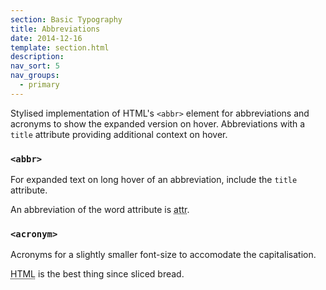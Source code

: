 ```yaml
---
section: Basic Typography
title: Abbreviations
date: 2014-12-16
template: section.html
description:
nav_sort: 5
nav_groups:
  - primary
---
```


Stylised implementation of HTML's <code>&lt;abbr&gt;</code> element for abbreviations and acronyms to show the expanded version on hover. Abbreviations with a <code>title</code> attribute providing additional context on hover.

### <code>&lt;abbr&gt;</code>

For expanded text on long hover of an abbreviation, include the <code>title</code> attribute.

<div class="guide-example">
  <p>An abbreviation of the word attribute is <abbr title="attribute">attr</abbr>.</p>
</div>

### <code>&lt;acronym&gt;</code>

Acronyms for a slightly smaller font-size to accomodate the capitalisation.

<div class="guide-example">
  <p><acronym title="HyperText Markup Language">HTML</acronym> is the best thing since sliced bread.</p>
</div>
